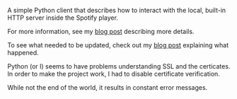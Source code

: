 
A simple Python client that describes how to interact with the local, built-in HTTP server inside the Spotify player.

For more information, see my [blog post](http://cgbystrom.com/articles/deconstructing-spotifys-builtin-http-server/) describing more details.


To see what needed to be updated, check out my [blog post](http://blog.richdillon.me/how-spotify-changed-their-local-api/) explaining what happened. 

Python (or I) seems to have problems understanding SSL and the certicates. In order to make the project work, I had to disable certificate verification.

While not the end of the world, it results in constant error messages. 
